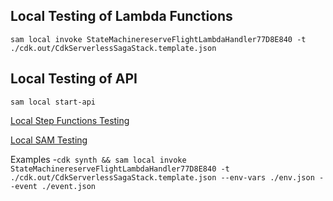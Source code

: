 ## Local Testing of Lambda Functions
```
sam local invoke StateMachinereserveFlightLambdaHandler77D8E840 -t ./cdk.out/CdkServerlessSagaStack.template.json
``` 

## Local Testing of API
```
sam local start-api
```

[Local Step Functions Testing](https://docs.aws.amazon.com/step-functions/latest/dg/sfn-local-lambda.html)

[Local SAM Testing](https://docs.aws.amazon.com/serverless-application-model/latest/developerguide/serverless-cdk-getting-started.html)

Examples
-`cdk synth && sam local invoke StateMachinereserveFlightLambdaHandler77D8E840 -t ./cdk.out/CdkServerlessSagaStack.template.json --env-vars ./env.json --event ./event.json`